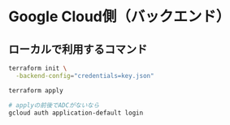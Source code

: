 # Google Cloud側（バックエンド）

## ローカルで利用するコマンド

```bash
terraform init \
  -backend-config="credentials=key.json"

terraform apply 

# applyの前後でADCがないなら
gcloud auth application-default login
```
